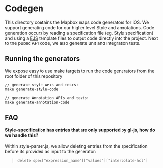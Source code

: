 # Codegen

This directory contains the Mapbox maps code generators for iOS. We support generating code for our higher level Style and annotations.
Code generation occurs by reading a specification file (eg. Style specification) and using a [EJS](https://ejs.co/) template files to output code directly into the project. Next to the public API code, we also generate unit and integration tests.

## Running the generators

We expose easy to use make targets to run the code generators from the root folder of this repository

```
// generate Style APIs and tests:
make generate-style-code

// generate Annotation APIs and tests:
make generate-annotation-code
```

## FAQ

#### Style-specification has entries that are only supported by gl-js, how do we handle this?

Within style-parser.js, we allow deleting entries from the specification before its provided as input to the generator:
> `delete spec["expression_name"]["values"]["interpolate-hcl"]`

